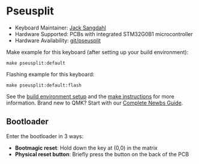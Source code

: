 # Pseusplit

* Keyboard Maintainer: [Jack Sangdahl](https://github.com/waffle87)
* Hardware Supported: PCBs with integrated STM32G0B1 microcontroller
* Hardware Availability: [git/pseusplit](https://git.pngu.org/pseusplit)

Make example for this keyboard (after setting up your build environment):

    make pseusplit:default

Flashing example for this keyboard:

    make pseusplit:default:flash

See the [build environment setup](https://docs.qmk.fm/#/getting_started_build_tools) and the [make instructions](https://docs.qmk.fm/#/getting_started_make_guide) for more information. Brand new to QMK? Start with our [Complete Newbs Guide](https://docs.qmk.fm/#/newbs).

## Bootloader

Enter the bootloader in 3 ways:

* **Bootmagic reset**: Hold down the key at (0,0) in the matrix
* **Physical reset button**: Briefly press the button on the back of the PCB
